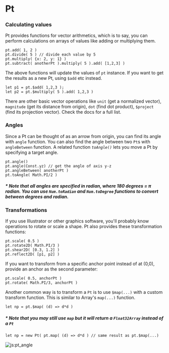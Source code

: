 # Pt

### Calculating values
Pt provides functions for vector arithmetics, which is to say, you can perform calculations on arrays of values like adding or multiplying them. 
```
pt.add( 1, 2 )
pt.divide( 5 ) // divide each value by 5
pt.multiply( {x: 2, y: 1} )
pt.subtract( anotherPt ).multiply( 5 ).add( [1,2,3] )
```
The above functions will update the values of `pt` instance. If you want to get the results as a new Pt, using `$add` etc instead.
```
let p1 = pt.$add( 1,2,3 );
let p2 = pt.$multiply( 5 ).add( 1,2,3 )

```
There are other basic vector operations like `unit` (get a normalized vector), `magnitude` (get its distance from origin), `dot` (find dot product), `$project` (find its projection vector). Check the docs for a full list.

### Angles
Since a Pt can be thought of as an arrow from origin, you can find its angle with `angle` function. You can also find the angle between two `Pt`s with `angleBetween` function. A related function _`toAngle()`_ lets you move a Pt by specifying a target angle.
```
pt.angle()
pt.angle(Const.yz) // get the angle of axis y-z
pt.angleBetween( anotherPt )
pt.toAngle( Math.PI/2 )
```

##### * Note that all angles are specified in radian, where 180 degrees = _π_ radian. You can use `Num.toRadian` and `Num.toDegree` functions to convert between degrees and radian.


### Transformations

If you use Illustrator or other graphics software, you'll probably know operations to rotate or scale a shape. Pt also provides these transformation functions:
```
pt.scale( 0.5 )
pt.rotate2D( Math.PI/3 )
pt.shear2D( [0.3, 1.2] )
pt.reflect2D( [p1, p2] ) 
```

If you want to transform from a specific anchor point instead of at (0,0), provide an anchor as the second parameter:
```
pt.scale( 0.5, anchorPt )
pt.rotate( Math.PI/3, anchorPt )
```

Another common way is to transform a `Pt` is to use `$map(...)` with a custom transform function. This is similar to Array's `map(...)` function. 
```
let np = pt.$map( (d) => d*d )
```

##### * Note that you may still use `map` but it will return a `Float32Array` instead of a `Pt`
```
let np = new Pt( pt.map( (d) => d*d ) // same result as pt.$map(...)
```

![js:pt_angle](./assets/bg.png)
